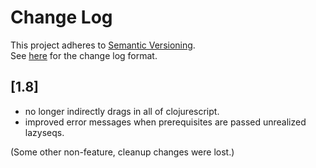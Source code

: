 # Change Log
This project adheres to [Semantic Versioning](http://semver.org/).       
See [here](http://keepachangelog.com/) for the change log format. 

## [1.8]
- no longer indirectly drags in all of clojurescript.
- improved error messages when prerequisites are passed unrealized lazyseqs.

(Some other non-feature, cleanup changes were lost.)
